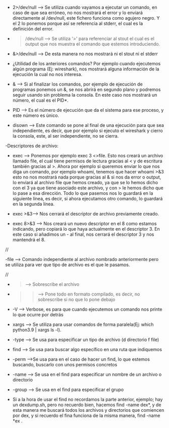 

- 2>/dev/null --> Se utiliza cuando vayamos a ejecutar un comando, en caso de que sea erróneo, no nos mostrará el error y lo enviará directamente al /dev/null, este fichero funciona como agujero negro. Y el 2 lo ponemos porque  así se referencia al stderr, el cual es la definición del error.

- >/dev/null --> Se utiliza '>' para referenciar al stout el cual es el output que nos muestra el comando que estemos introduciendo.

- &>/dev/null --> De esta manera no nos mostrará ni el stout ni el stderr 

- ¿Utilidad de los anteriores comandos? Por ejemplo cuando ejecutemos algún programa (Ej: wireshark), nos mostrará alguna información de la ejecución la cual no nos interesa.

- & --> Si al finalizar los comandos, por ejemplo de ejecución de programas ponemos un &, se nos abrirá en segundo plano y podremos seguir usando sin problema la consola. En este caso nos mostrará un número, el cual es el PID*.

- PID --> Es el número de ejecución que da el sistema para ese proceso, y este número es único.

- disown --> Este comando se pone al final de una ejecución para que sea independiente, es decir, que por ejemplo si ejecuto el wireshark y cierro la consola, este, al ser independiente, no se cierra.

-Descriptores de archivo:

- exec --> Ponemos por ejemplo exec 3 <>file. Esto nos creará un archivo llamado file, el cual tiene permisos de lectura gracias al < y de escritura también gracias al >. Ahora por ejemplo si queremos enviar lo que nos diga un comando, por ejemplo whoami, tenemos que hacer whoami >&3 esto no nos  mostrará nada porque gracias al & si nos da error o output, lo enviará al archivo file que hemos creado, ya que se lo hemos dicho con el 3 ya que tiene asociado este archivo, y con > le hemos dicho que lo pase a esa dirección. Todo lo que pasemos nos lo guardará en la siguiente línea, es decir, si ahora ejecutamos otro comando, lo guardará en la segunda línea.

- exec >&3--> Nos cerrará el descriptor de archivo previamente creado.

- exec 8>&3 --> Nos creará un nuevo descriptor en el 8 como estamos indicando, pero copiará lo que haya actualmente en el descriptor 3. En este caso si añadimos un - al final, nos cerrará el descriptor 3 y nos mantendrá el 8.

//

-file --> Comando independiente al archivo nombrado anteriormente pero se utiliza para ver que tipo de archivo es el que le pasamos.

//


- > --> Sobrescribe el archivo

- >> --> Pone todo en formato compilado, es decir, no sobrescribe si no que lo pone debajo
- -V --> Verbose, es para que cuando ejecutemos un comando nos printe lo que ocurre por detrás 

- xargs --> Se utiliza para usar comandos de forma paralela(Ej: which python3.9 | xargs ls -l).

- -type --> Se usa para especificar un tipo de archivo (d directorio f file)

- find --> Se usa para buscar algo específico en una ruta que indiquemos

- -perm -->Se usa para en el caso de hacer un find, lo que estemos buscando, buscarlo con unos permisos concretos
- -name --> Se usa en el find para especificar un nombre de un archivo o directorio
- -group --> Se usa en el find para especificar el grupo

- Si a la hora de usar el find no recordamos la parte anterior, ejemplo; hay un dexdump.sh, pero no recuerdo bien, hacemos find -name dex\*, y de esta manera me buscará todos los archivos y directorios que comiencen por dex, y si recuerdo el fina funciona de la misma manera, find -name \*ex .